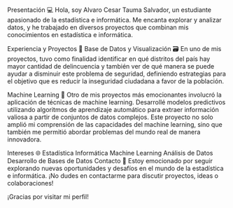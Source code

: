 Presentación 💻
Hola, soy Alvaro Cesar Tauma Salvador, un estudiante apasionado de la estadística e informática. Me encanta explorar y analizar datos, y he trabajado en diversos proyectos que combinan mis conocimientos en estadística e informática.

Experiencia y Proyectos 🚀
Base de Datos y Visualización 🗃️
En uno de mis proyectos, tuvo como finalidad identificar en qué distritos del país hay mayor cantidad de delincuencia y también ver de qué manera se puede ayudar a disminuir este problema de seguridad, definiendo estrategias para el objetivo que es reducir la inseguridad ciudadana a favor de la población.

Machine Learning 🤖
Otro de mis proyectos más emocionantes involucró la aplicación de técnicas de machine learning. Desarrollé modelos predictivos utilizando algoritmos de aprendizaje automático para extraer información valiosa a partir de conjuntos de datos complejos. Este proyecto no solo amplió mi comprensión de las capacidades del machine learning, sino que también me permitió abordar problemas del mundo real de manera innovadora.

Intereses 🌐
Estadística
Informática
Machine Learning
Análisis de Datos
Desarrollo de Bases de Datos
Contacto 📧
Estoy emocionado por seguir explorando nuevas oportunidades y desafíos en el mundo de la estadística e informática. ¡No dudes en contactarme para discutir proyectos, ideas o colaboraciones!

¡Gracias por visitar mi perfil!

